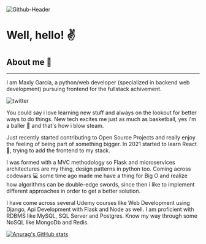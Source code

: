 ![Github-Header](https://user-images.githubusercontent.com/17864170/120523810-5dc24e00-c3a4-11eb-8613-06ac52d93415.png)

# Well, hello! :v:

## About me :eyes:
---
I am Maxly García, a python/web developer (specialized in backend web development) pursuing frontend for the fullstack achivement. 

![twitter](https://img.shields.io/twitter/follow/Max_Sting?style=social)

You could say i love learning new stuff and always on the lookout for better ways to do things. New tech excites me just as much as basketball, yes i'm a baller :basketball: and that's how i blow steam.

Just recently started contributing to Open Source Projects and really enjoy the feeling of being part of something bigger. In 2021 started to learn React :rocket:, trying to add the frontend to my stack. 

I was formed with a MVC methodology so Flask and microservices architectures are my thing, design patterns in python too. Coming across codewars :computer: some time ago made me have a thing for Big O and realize how algorithms can be double-edge swords, since then i like to implement different approaches in order to get a better solution. 

I have come across several Udemy courses like Web Development using Django, Api Development with Flask and Node as well. I am proficient with RDBMS like MySQL, SQL Server and Postgres. Know my way through some NoSQL like MongoDb and Redis. 

[![Anurag's GitHub stats](https://github-readme-stats.vercel.app/api?username=Stinger14)](https://github.com/anuraghazra/github-readme-stats)
